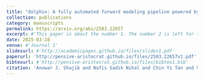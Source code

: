 ```yaml
---
title: "dolphin: A fully automated forward modeling pipeline powered by artificial intelligence for galaxy-scale strong lenses"
collection: publications
category: manuscripts
permalink: https://arxiv.org/abs/2503.22657
excerpt: #'This paper is about the number 1. The number 2 is left for future work.'
date: 2025-03-28
venue: #'Journal 1'
slidesurl: #'http://academicpages.github.io/files/slides1.pdf'
paperurl: 'http://pensive-aristocrat.github.io/files/2503.22657v1.pdf'
bibtexurl: #'http://pensive-aristocrat.github.io/files/bibtex1.bib'
citation: 'Anowar J. Shajib and Nafis Sadik Nihal and Chin Yi Tan and Vedant Sahu and Simon Birrer and Tommaso Treu and Joshua Frieman. (2025). "dolphin: A fully automated forward modeling pipeline powered by artificial intelligence for galaxy-scale strong lenses." arXiv preprint arXiv:2503.22657.'
---
```


